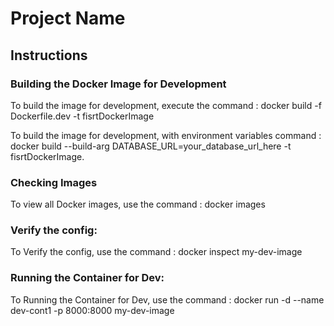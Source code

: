 # Project Name

## Instructions

### Building the Docker Image for Development

To build the image for development, execute the command :
docker build -f Dockerfile.dev -t fisrtDockerImage 


To build the image for development, with environment variables command :
docker build --build-arg DATABASE_URL=your_database_url_here -t fisrtDockerImage.

### Checking Images

To view all Docker images, use the command :
docker images

### Verify the config:

To Verify the config, use the command  :
docker inspect my-dev-image

### Running the Container for Dev:

To Running the Container for Dev, use the command : 
docker run -d --name dev-cont1 -p 8000:8000 my-dev-image

